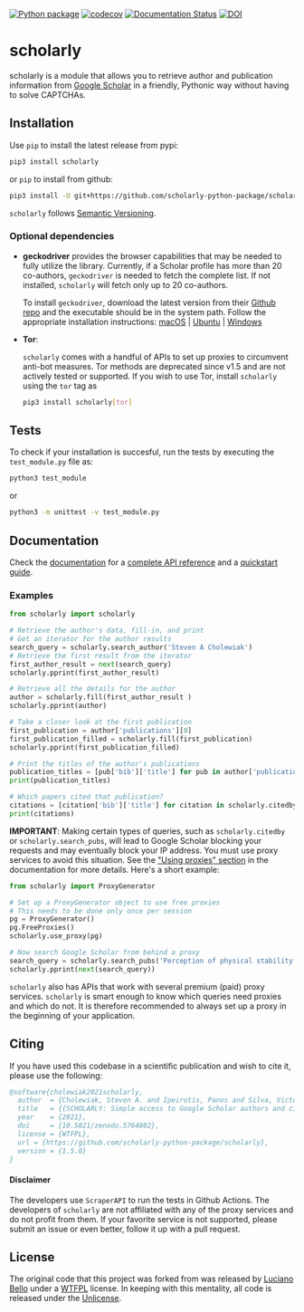 [![Python package](https://github.com/scholarly-python-package/scholarly/workflows/Python%20package/badge.svg?branch=main)](https://github.com/scholarly-python-package/scholarly/actions?query=branch%3Amain)
[![codecov](https://codecov.io/gh/scholarly-python-package/scholarly/branch/main/graph/badge.svg?token=0svtI9yVSQ)](https://codecov.io/gh/scholarly-python-package/scholarly)
[![Documentation Status](https://readthedocs.org/projects/scholarly/badge/?version=latest)](https://scholarly.readthedocs.io/en/latest/?badge=latest)
[![DOI](https://zenodo.org/badge/27442991.svg)](https://zenodo.org/badge/latestdoi/27442991)


# scholarly

scholarly is a module that allows you to retrieve author and publication information from [Google Scholar](https://scholar.google.com) in a friendly, Pythonic way without having to solve CAPTCHAs.

## Installation

Use `pip` to install the latest release from pypi:

```bash
pip3 install scholarly
```

or `pip` to install from github:

```bash
pip3 install -U git+https://github.com/scholarly-python-package/scholarly.git
```

`scholarly` follows [Semantic Versioning](https://semver.org/).

### Optional dependencies

- **geckodriver** provides the browser capabilities that may be needed to fully utilize the library. Currently, if a Scholar profile has more than 20 co-authors, `geckodriver` is needed to fetch the complete list.
If not installed, `scholarly` will fetch only up to 20 co-authors.

    To install `geckodriver`, download the latest version from their [Github repo](https://github.com/mozilla/geckodriver/releases) and the executable should be in the system path.
    Follow the appropriate installation instructions:
    [macOS](https://stackoverflow.com/a/67211136) | [Ubuntu](https://askubuntu.com/a/871077) | [Windows](https://stackoverflow.com/a/56926716)

- **Tor**:

    `scholarly` comes with a handful of APIs to set up proxies to circumvent anti-bot measures.
    Tor methods are deprecated since v1.5 and are not actively tested or supported.
    If you wish to use Tor, install `scholarly` using the `tor` tag as
    ```bash
    pip3 install scholarly[tor]
    ```
## Tests

To check if your installation is succesful, run the tests by executing the `test_module.py` file as:

```bash
python3 test_module
```

or

```bash
python3 -m unittest -v test_module.py
```
## Documentation

Check the [documentation](https://scholarly.readthedocs.io/en/latest/?badge=latest) for a [complete API reference](https://scholarly.readthedocs.io/en/stable/scholarly.html) and a [quickstart guide](https://scholarly.readthedocs.io/en/stable/quickstart.html).

### Examples

```python
from scholarly import scholarly

# Retrieve the author's data, fill-in, and print
# Get an iterator for the author results
search_query = scholarly.search_author('Steven A Cholewiak')
# Retrieve the first result from the iterator
first_author_result = next(search_query)
scholarly.pprint(first_author_result)

# Retrieve all the details for the author
author = scholarly.fill(first_author_result )
scholarly.pprint(author)

# Take a closer look at the first publication
first_publication = author['publications'][0]
first_publication_filled = scholarly.fill(first_publication)
scholarly.pprint(first_publication_filled)

# Print the titles of the author's publications
publication_titles = [pub['bib']['title'] for pub in author['publications']]
print(publication_titles)

# Which papers cited that publication?
citations = [citation['bib']['title'] for citation in scholarly.citedby(first_publication_filled)]
print(citations)
```

**IMPORTANT**: Making certain types of queries, such as `scholarly.citedby` or `scholarly.search_pubs`, will lead to Google Scholar blocking your requests and may eventually block your IP address.
You must use proxy services to avoid this situation.
See the ["Using proxies" section](https://scholarly.readthedocs.io/en/stable/quickstart.html#using-proxies) in the documentation for more details. Here's a short example:

```python
from scholarly import ProxyGenerator

# Set up a ProxyGenerator object to use free proxies
# This needs to be done only once per session
pg = ProxyGenerator()
pg.FreeProxies()
scholarly.use_proxy(pg)

# Now search Google Scholar from behind a proxy
search_query = scholarly.search_pubs('Perception of physical stability and center of mass of 3D objects')
scholarly.pprint(next(search_query))
```

`scholarly` also has APIs that work with several premium (paid) proxy services.
`scholarly` is smart enough to know which queries need proxies and which do not.
It is therefore recommended to always set up a proxy in the beginning of your application.

## Citing

If you have used this codebase in a scientific publication and wish to cite it, please use the following:

```bibtex
@software{cholewiak2021scholarly,
  author  = {Cholewiak, Steven A. and Ipeirotis, Panos and Silva, Victor and Kannawadi, Arun},
  title   = {{SCHOLARLY: Simple access to Google Scholar authors and citation using Python}},
  year    = {2021},
  doi     = {10.5821/zenodo.5764802},
  license = {WTFPL},
  url = {https://github.com/scholarly-python-package/scholarly},
  version = {1.5.0}
}
```

#### Disclaimer

The developers use `ScraperAPI` to run the tests in Github Actions.
The developers of `scholarly` are not affiliated with any of the proxy services and do not profit from them. If your favorite service is not supported, please submit an issue or even better, follow it up with a pull request.

## License

The original code that this project was forked from was released by [Luciano Bello](https://github.com/lbello/chalmers-web) under a [WTFPL](http://www.wtfpl.net/) license. In keeping with this mentality, all code is released under the [Unlicense](http://unlicense.org/).
